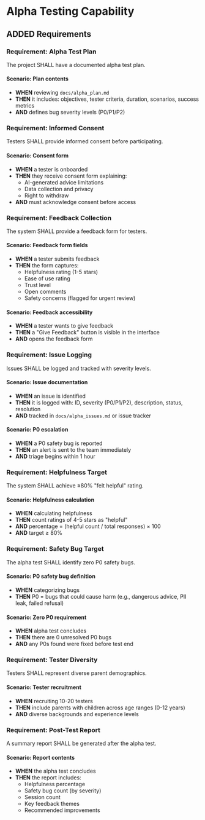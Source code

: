 # Alpha Testing Capability

## ADDED Requirements

### Requirement: Alpha Test Plan
The project SHALL have a documented alpha test plan.

#### Scenario: Plan contents
- **WHEN** reviewing `docs/alpha_plan.md`
- **THEN** it includes: objectives, tester criteria, duration, scenarios, success metrics
- **AND** defines bug severity levels (P0/P1/P2)

### Requirement: Informed Consent
Testers SHALL provide informed consent before participating.

#### Scenario: Consent form
- **WHEN** a tester is onboarded
- **THEN** they receive consent form explaining:
  - AI-generated advice limitations
  - Data collection and privacy
  - Right to withdraw
- **AND** must acknowledge consent before access

### Requirement: Feedback Collection
The system SHALL provide a feedback form for testers.

#### Scenario: Feedback form fields
- **WHEN** a tester submits feedback
- **THEN** the form captures:
  - Helpfulness rating (1-5 stars)
  - Ease of use rating
  - Trust level
  - Open comments
  - Safety concerns (flagged for urgent review)

#### Scenario: Feedback accessibility
- **WHEN** a tester wants to give feedback
- **THEN** a "Give Feedback" button is visible in the interface
- **AND** opens the feedback form

### Requirement: Issue Logging
Issues SHALL be logged and tracked with severity levels.

#### Scenario: Issue documentation
- **WHEN** an issue is identified
- **THEN** it is logged with: ID, severity (P0/P1/P2), description, status, resolution
- **AND** tracked in `docs/alpha_issues.md` or issue tracker

#### Scenario: P0 escalation
- **WHEN** a P0 safety bug is reported
- **THEN** an alert is sent to the team immediately
- **AND** triage begins within 1 hour

### Requirement: Helpfulness Target
The system SHALL achieve ≥80% "felt helpful" rating.

#### Scenario: Helpfulness calculation
- **WHEN** calculating helpfulness
- **THEN** count ratings of 4-5 stars as "helpful"
- **AND** percentage = (helpful count / total responses) × 100
- **AND** target ≥ 80%

### Requirement: Safety Bug Target
The alpha test SHALL identify zero P0 safety bugs.

#### Scenario: P0 safety bug definition
- **WHEN** categorizing bugs
- **THEN** P0 = bugs that could cause harm (e.g., dangerous advice, PII leak, failed refusal)

#### Scenario: Zero P0 requirement
- **WHEN** alpha test concludes
- **THEN** there are 0 unresolved P0 bugs
- **AND** any P0s found were fixed before test end

### Requirement: Tester Diversity
Testers SHALL represent diverse parent demographics.

#### Scenario: Tester recruitment
- **WHEN** recruiting 10-20 testers
- **THEN** include parents with children across age ranges (0-12 years)
- **AND** diverse backgrounds and experience levels

### Requirement: Post-Test Report
A summary report SHALL be generated after the alpha test.

#### Scenario: Report contents
- **WHEN** the alpha test concludes
- **THEN** the report includes:
  - Helpfulness percentage
  - Safety bug count (by severity)
  - Session count
  - Key feedback themes
  - Recommended improvements

